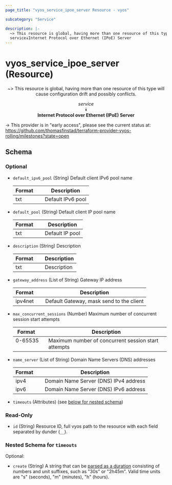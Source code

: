 ```yaml
---
page_title: "vyos_service_ipoe_server Resource - vyos"

subcategory: "Service"

description: |- 
  ~> This resource is global, having more than one resource of this type will cause configuration drift and possibly conflicts.
  service⯯Internet Protocol over Ethernet (IPoE) Server
---
```


# vyos_service_ipoe_server (Resource)
<center>

~> This resource is global, having more than one resource of this type will cause configuration drift and possibly conflicts.

*service*  
⯯  
**Internet Protocol over Ethernet (IPoE) Server**


</center>

-> This provider is in "early access", please see the current status at: https://github.com/thomasfinstad/terraform-provider-vyos-rolling/milestones?state=open

## Schema

### Optional

- `default_ipv6_pool` (String) Default client IPv6 pool name

    |Format  &emsp;|Description        |
    |----------|---------------------|
    |txt     &emsp;|Default IPv6 pool  |
- `default_pool` (String) Default client IP pool name

    |Format  &emsp;|Description      |
    |----------|-------------------|
    |txt     &emsp;|Default IP pool  |
- `description` (String) Description

    |Format  &emsp;|Description  |
    |----------|---------------|
    |txt     &emsp;|Description  |
- `gateway_address` (List of String) Gateway IP address

    |Format   &emsp;|Description                               |
    |-----------|--------------------------------------------|
    |ipv4net  &emsp;|Default Gateway, mask send to the client  |
- `max_concurrent_sessions` (Number) Maximum number of concurrent session start attempts

    |Format   &emsp;|Description                                          |
    |-----------|-------------------------------------------------------|
    |0-65535  &emsp;|Maximum number of concurrent session start attempts  |
- `name_server` (List of String) Domain Name Servers (DNS) addresses

    |Format  &emsp;|Description                            |
    |----------|-----------------------------------------|
    |ipv4    &emsp;|Domain Name Server (DNS) IPv4 address  |
    |ipv6    &emsp;|Domain Name Server (DNS) IPv6 address  |
- `timeouts` (Attributes) (see [below for nested schema](#nestedatt--timeouts))

### Read-Only

- `id` (String) Resource ID, full vyos path to the resource with each field separated by dunder (`__`).

<a id="nestedatt--timeouts"></a>
### Nested Schema for `timeouts`

Optional:

- `create` (String) A string that can be [parsed as a duration](https://pkg.go.dev/time#ParseDuration) consisting of numbers and unit suffixes, such as &#34;30s&#34; or &#34;2h45m&#34;. Valid time units are &#34;s&#34; (seconds), &#34;m&#34; (minutes), &#34;h&#34; (hours).  
